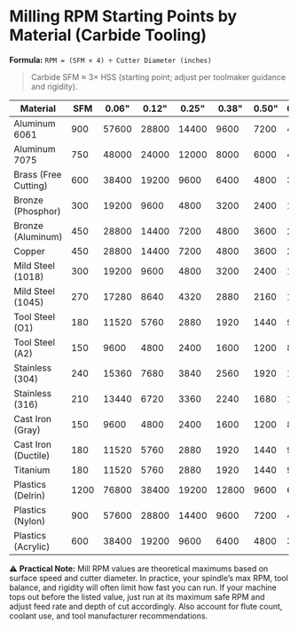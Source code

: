 # Milling RPM Starting Points by Material (Carbide Tooling)

**Formula:** `RPM = (SFM × 4) ÷ Cutter Diameter (inches)`

> Carbide SFM ≈ 3× HSS (starting point; adjust per toolmaker guidance and rigidity).

| Material | SFM | 0.06" | 0.12" | 0.25" | 0.38" | 0.50" | 0.75" | 1.00" | 2.00" | 3.00" |
|----------|-----|-------|-------|-------|-------|-------|-------|-------|-------|-------|
| Aluminum 6061 | 900 | 57600 | 28800 | 14400 | 9600 | 7200 | 4800 | 3600 | 1800 | 1200 |
| Aluminum 7075 | 750 | 48000 | 24000 | 12000 | 8000 | 6000 | 4000 | 3000 | 1500 | 1000 |
| Brass (Free Cutting) | 600 | 38400 | 19200 | 9600 | 6400 | 4800 | 3200 | 2400 | 1200 | 800 |
| Bronze (Phosphor) | 300 | 19200 | 9600 | 4800 | 3200 | 2400 | 1600 | 1200 | 600 | 400 |
| Bronze (Aluminum) | 450 | 28800 | 14400 | 7200 | 4800 | 3600 | 2400 | 1800 | 900 | 600 |
| Copper | 450 | 28800 | 14400 | 7200 | 4800 | 3600 | 2400 | 1800 | 900 | 600 |
| Mild Steel (1018) | 300 | 19200 | 9600 | 4800 | 3200 | 2400 | 1600 | 1200 | 600 | 400 |
| Mild Steel (1045) | 270 | 17280 | 8640 | 4320 | 2880 | 2160 | 1440 | 1080 | 540 | 360 |
| Tool Steel (O1) | 180 | 11520 | 5760 | 2880 | 1920 | 1440 | 960 | 720 | 360 | 240 |
| Tool Steel (A2) | 150 | 9600 | 4800 | 2400 | 1600 | 1200 | 800 | 600 | 300 | 200 |
| Stainless (304) | 240 | 15360 | 7680 | 3840 | 2560 | 1920 | 1280 | 960 | 480 | 320 |
| Stainless (316) | 210 | 13440 | 6720 | 3360 | 2240 | 1680 | 1120 | 840 | 420 | 280 |
| Cast Iron (Gray) | 150 | 9600 | 4800 | 2400 | 1600 | 1200 | 800 | 600 | 300 | 200 |
| Cast Iron (Ductile) | 180 | 11520 | 5760 | 2880 | 1920 | 1440 | 960 | 720 | 360 | 240 |
| Titanium | 180 | 11520 | 5760 | 2880 | 1920 | 1440 | 960 | 720 | 360 | 240 |
| Plastics (Delrin) | 1200 | 76800 | 38400 | 19200 | 12800 | 9600 | 6400 | 4800 | 2400 | 1600 |
| Plastics (Nylon) | 900 | 57600 | 28800 | 14400 | 9600 | 7200 | 4800 | 3600 | 1800 | 1200 |
| Plastics (Acrylic) | 600 | 38400 | 19200 | 9600 | 6400 | 4800 | 3200 | 2400 | 1200 | 800 |

⚠ **Practical Note:** Mill RPM values are theoretical maximums based on surface speed and cutter diameter. In practice, your spindle’s max RPM, tool balance, and rigidity will often limit how fast you can run. If your machine tops out before the listed value, just run at its maximum safe RPM and adjust feed rate and depth of cut accordingly. Also account for flute count, coolant use, and tool manufacturer recommendations.